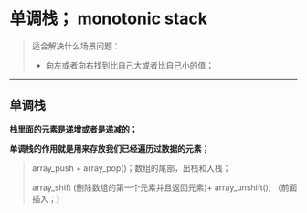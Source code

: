 # 单调栈；  monotonic stack

>适合解决什么场景问题：
>
>* 向左或者向右找到比自己大或者比自己小的值；

----

## 单调栈

**栈里面的元素是递增或者是递减的；** 

**单调栈的作用就是用来存放我们已经遍历过数据的元素；**

>array_push + array_pop()；数组的尾部，出栈和入栈；
>
>array_shift  (删除数组的第一个元素并且返回元素)+ array_unshift(); （前面插入；）

## 

